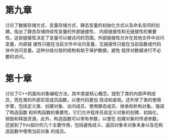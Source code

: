 # 第九章
讨论了数据存储方式、变量存储方式、静态变量的初始化方式以及命名空间的创建。指出了静态存储持续性变量的外部链接性、
内部链接性和无链接性的重要性，这些链接性决定了变量可以被访问的范围。外部链接性允许在其他文件中访问变量，内部链
接性只能在当前文件中访问变量，无链接性只能在当前函数或代码块中访问变量。这种分级分层的结构有助于保护数据，避免
程序对数据进行不必要的访问。

# 第十章
讨论了C++的面向对象编程方法，其中类是核心概念。提到了类的内部声明成员，而在类的外部实现成员函数，以使代码更加
简洁和直观。还列举了类的使用步骤，包括定义类、创建对象、访问成员、使用静态成员、继承和析构对象。强调了构造函数
和析构函数的重要性，它们允许程序员自定义对象的创建、初始化、销毁和释放资源。此外，构造函数可以带有参数，以便在
创建对象时传递参数。还提到了this指针的几个主要作用，包括避免歧义、返回对象本对象本身以及在构造函数中使用当前对象
的成员。